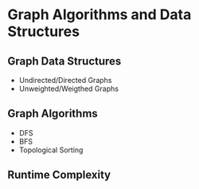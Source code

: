 # Graph Algorithms and Data Structures

## Graph Data Structures
  - Undirected/Directed Graphs
  - Unweighted/Weigthed Graphs

## Graph Algorithms
  - DFS
  - BFS
  - Topological Sorting

## Runtime Complexity
